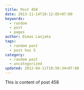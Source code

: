 ```yaml
---
title: Post 458
date: 2013-11-14T10:12:05+07:00
keywords:
  - random
  - post
  - pages
author: Dimas Lanjaka
tags:
  - random post
  - post has 5
category:
  - random post
  - uncategorized
updated: 2012-04-11T10:50:34+07:00
---
```

This is content of post 458